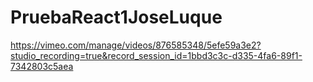 # PruebaReact1JoseLuque

https://vimeo.com/manage/videos/876585348/5efe59a3e2?studio_recording=true&record_session_id=1bbd3c3c-d335-4fa6-89f1-7342803c5aea
